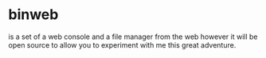 # binweb
is a set of a web console and a file manager from the web
however it will be open source to allow you to experiment with me this great adventure.
